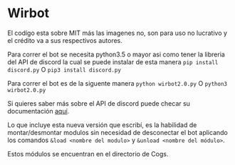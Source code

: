 # Wirbot


El codígo esta sobre MIT más las imagenes no, son para uso no lucrativo y el crédito va a sus respectivos autores.

Para correr el bot se necesita python3.5 o mayor asi como tener la libreria del API de discord la cual se puede instalar de esta manera
`pip install discord.py` O `pip3 install discord.py`

Para correr el bot es de la siguente manera
`python wirbot2.0.py` O  `python3 wirbot2.0.py`

Si quieres saber más sobre el API de discord puede checar su documentación [aquí](https://discordpy.readthedocs.io/en/latest/#).


Lo que incluye esta nueva versión que escribí, es la habilidad de montar/desmontar modulos sin necesidad de desconectar el bot aplicando los comandos `&load <nombre del modulo>` y 
`&unload <nombre del módulo>`.

Estos módulos se encuentran en el directorio de Cogs.

